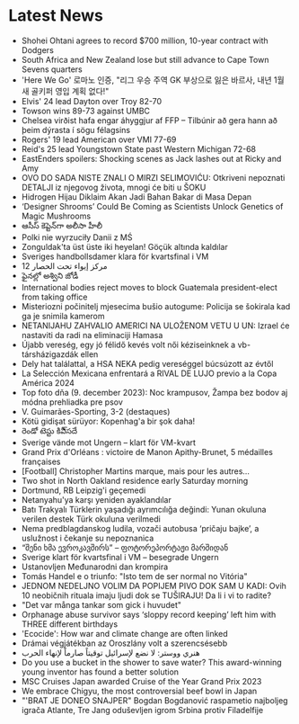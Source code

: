 # Latest News
-  Shohei Ohtani agrees to record $700 million, 10-year contract with Dodgers
-  South Africa and New Zealand lose but still advance to Cape Town Sevens quarters
-  'Here We Go' 로마노 인증, "리그 우승 주역 GK 부상으로 잃은 바르사, 내년 1월 새 골키퍼 영입 계획 없다!"
-  Elvis' 24 lead Dayton over Troy 82-70
-  Towson wins 89-73 against UMBC
-  Chelsea virðist hafa engar áhyggjur af FFP – Tilbúnir að gera hann að þeim dýrasta í sögu félagsins
-  Rogers' 19 lead American over VMI 77-69
-  Reid's 25 lead Youngstown State past Western Michigan 72-68
-  EastEnders spoilers: Shocking scenes as Jack lashes out at Ricky and Amy
-  OVO DO SADA NISTE ZNALI O MIRZI SELIMOVIĆU: Otkriveni nepoznati DETALJI iz njegovog života, mnogi će biti u ŠOKU
-  Hidrogen Hijau Diklaim Akan Jadi Bahan Bakar di Masa Depan
-  ‘Designer Shrooms’ Could Be Coming as Scientists Unlock Genetics of Magic Mushrooms
-  ఆసీస్‌ కెప్టెన్‌గా అలీసా హీలీ
-  Polki nie wyrzuciły Danii z MŚ
-  Zonguldak'ta üst üste iki heyelan! Göçük altında kaldılar
-  Sveriges handbollsdamer klara för kvartsfinal i VM
-  12 مركز إيواء تحت الحصار
-  ఫైనల్లో అశ్విని జోడీ
-  International bodies reject moves to block Guatemala president-elect from taking office
-  Misteriozni počinitelj mjesecima bušio autogume: Policija se šokirala kad ga je snimila kamerom
-  NETANIJAHU ZAHVALIO AMERICI NA ULOŽENOM VETU U UN: Izrael će nastaviti da radi na eliminaciji Hamasa
-  Újabb vereség, egy jó félidő kevés volt női kéziseinknek a vb-társházigazdák ellen
-  Dely hat találattal, a HSA NEKA pedig vereséggel búcsúzott az évtől
-  La Selección Mexicana enfrentará a RIVAL DE LUJO previo a la Copa América 2024
-  Top foto dňa (9. december 2023): Noc krampusov, Žampa bez bodov aj módna prehliadka pre psov
-  V. Guimarães-Sporting, 3-2 (destaques)
-  Kötü gidişat sürüyor: Kopenhag'a bir şok daha!
-  రెండో టెస్టు కివీ్‌సదే
-  Sverige vände mot Ungern – klart för VM-kvart
-  Grand Prix d'Orléans : victoire de Manon Apithy-Brunet, 5 médailles françaises
-  [Football] Christopher Martins marque, mais pour les autres…
-  Two shot in North Oakland residence early Saturday morning
-  Dortmund, RB Leipzig'i geçemedi
-  Netanyahu'ya karşı yeniden ayaklandılar
-  Batı Trakyalı Türklerin yaşadığı ayrımcılığa değindi: Yunan okuluna verilen destek Türk okuluna verilmedi
-  Nema predblagdanskog ludila, vozači autobusa ‘pričaju bajke’, a uslužnost i čekanje su nepoznanica
-  “შენი ხმა ევროკავშირს” – ფოტორეპორტაჟი მარშიდან
-  Sverige klart för kvartsfinal i VM – besegrade Ungern
-  Ustanovljen Međunarodni dan krompira
-  Tomás Handel e o triunfo: "Isto tem de ser normal no Vitória"
-  JEDNOM NEDELJNO VOLIM DA POPIJEM PIVO DOK SAM U KADI: Ovih 10 neobičnih rituala imaju ljudi dok se TUŠIRAJU! Da li i vi to radite?
-  "Det var många tankar som gick i huvudet"
-  Orphanage abuse survivor says ‘sloppy record keeping’ left him with THREE different birthdays
-  'Ecocide': How war and climate change are often linked
-  Drámai végjátékban az Oroszlány volt a szerencsésebb
-  هنري ووستر: لا نضع لإسرائيل توقيتاً صارماً لإنهاء الحرب
-  Do you use a bucket in the shower to save water? This award-winning young inventor has found a better solution
-  MSC Cruises Japan awarded Cruise of the Year Grand Prix 2023
-  We embrace Chigyu, the most controversial beef bowl in Japan
-  "'BRAT JE DONEO SNAJPER" Bogdan Bogdanović raspametio najboljeg igrača Atlante, Tre Jang oduševljen igrom Srbina protiv Filadelfije
